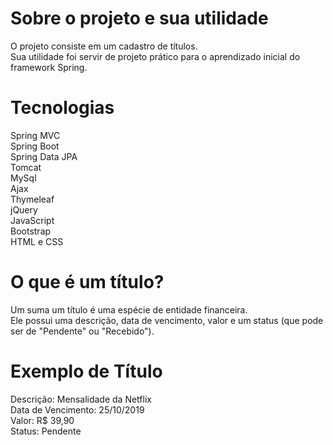 # Sobre o projeto e sua utilidade
O projeto consiste em um cadastro de títulos.  
Sua utilidade foi servir de projeto prático para o aprendizado inicial do framework Spring.

# Tecnologias
Spring MVC  
Spring Boot  
Spring Data JPA  
Tomcat  
MySql  
Ajax  
Thymeleaf  
jQuery  
JavaScript  
Bootstrap  
HTML e CSS

# O que é um título?
Um suma um título é uma espécie de entidade financeira.  
Ele possui uma descrição, data de vencimento, valor e um status (que pode ser de "Pendente" ou "Recebido").

# Exemplo de Título
Descrição: Mensalidade da Netflix  
Data de Vencimento:  25/10/2019  
Valor: R$ 39,90  
Status: Pendente

